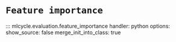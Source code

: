 # `Feature importance`

::: mlcycle.evaluation.feature_importance
    handler: python
    options:
        show_source: false
        merge_init_into_class: true
